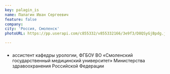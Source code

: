 ```yaml
---
key: palagin_is
name: Палагин Иван Сергеевич
feature: false
company: 
city: 'Россия, Смоленск'
photoURL: https://pp.userapi.com/c855332/v855332166/3e9f3/D8QSyGjBpdg.jpg

---
```


### 

- ассистент кафедры урологии, ФГБОУ ВО «Смоленский государственный медицинский университет» Министерства здравоохранения Российской Федерации